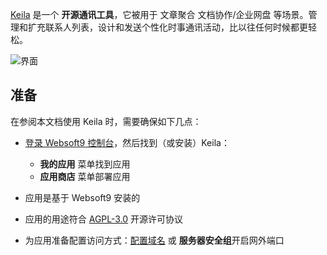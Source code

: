 [Keila]() 是一个 **开源通讯工具**，它被用于 文章聚合 文档协作/企业网盘  等场景。管理和扩充联系人列表，设计和发送个性化时事通讯活动，比以往任何时候都更轻松。


![界面](http://libs.websoft9.com/Websoft9/DocsPicture/zh/keila/keila-gui-websoft9.png)


## 准备

在参阅本文档使用 Keila 时，需要确保如下几点：

- [登录 Websoft9 控制台](./login-console)，然后找到（或安装）Keila：
  - **我的应用** 菜单找到应用 
  - **应用商店** 菜单部署应用

- 应用是基于 Websoft9 安装的


- 应用的用途符合 [AGPL-3.0](https://opensource.org/licenses/AGPL-3.0) 开源许可协议


- 为应用准备配置访问方式：[配置域名](./domain-set) 或 **服务器安全组**开启网外端口